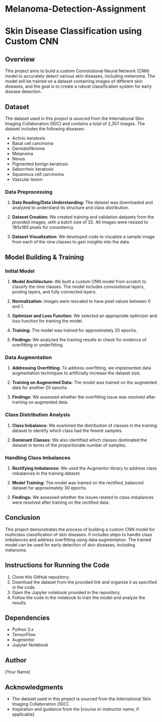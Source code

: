 # Melanoma-Detection-Assignment
# Skin Disease Classification using Custom CNN

## Overview

This project aims to build a custom Convolutional Neural Network (CNN) model to accurately detect various skin diseases, including melanoma. The model will be trained on a dataset containing images of different skin diseases, and the goal is to create a robust classification system for early disease detection.

## Dataset

The dataset used in this project is sourced from the International Skin Imaging Collaboration (ISIC) and contains a total of 2,357 images. The dataset includes the following diseases:
- Actinic keratosis
- Basal cell carcinoma
- Dermatofibroma
- Melanoma
- Nevus
- Pigmented benign keratosis
- Seborrheic keratosis
- Squamous cell carcinoma
- Vascular lesion

### Data Preprocessing

1. **Data Reading/Data Understanding:** The dataset was downloaded and analyzed to understand its structure and class distribution.

2. **Dataset Creation:** We created training and validation datasets from the provided images, with a batch size of 32. All images were resized to 180x180 pixels for consistency.

3. **Dataset Visualization:** We developed code to visualize a sample image from each of the nine classes to gain insights into the data.

## Model Building & Training

### Initial Model
1. **Model Architecture:** We built a custom CNN model from scratch to classify the nine classes. The model includes convolutional layers, pooling layers, and fully connected layers.

2. **Normalization:** Images were rescaled to have pixel values between 0 and 1.

3. **Optimizer and Loss Function:** We selected an appropriate optimizer and loss function for training the model.

4. **Training:** The model was trained for approximately 20 epochs.

5. **Findings:** We analyzed the training results to check for evidence of overfitting or underfitting.

### Data Augmentation
1. **Addressing Overfitting:** To address overfitting, we implemented data augmentation techniques to artificially increase the dataset size.

2. **Training on Augmented Data:** The model was trained on the augmented data for another 20 epochs.

3. **Findings:** We assessed whether the overfitting issue was resolved after training on augmented data.

### Class Distribution Analysis
1. **Class Imbalance:** We examined the distribution of classes in the training dataset to identify which class had the fewest samples.

2. **Dominant Classes:** We also identified which classes dominated the dataset in terms of the proportionate number of samples.

### Handling Class Imbalances
1. **Rectifying Imbalances:** We used the Augmentor library to address class imbalances in the training dataset.

2. **Model Training:** The model was trained on the rectified, balanced dataset for approximately 30 epochs.

3. **Findings:** We assessed whether the issues related to class imbalances were resolved after training on the rectified data.

## Conclusion

This project demonstrates the process of building a custom CNN model for multiclass classification of skin diseases. It includes steps to handle class imbalances and address overfitting using data augmentation. The trained model can be used for early detection of skin diseases, including melanoma.

## Instructions for Running the Code

1. Clone this GitHub repository.
2. Download the dataset from the provided link and organize it as specified in the code.
3. Open the Jupyter notebook provided in the repository.
4. Follow the code in the notebook to train the model and analyze the results.

## Dependencies

- Python 3.x
- TensorFlow
- Augmentor
- Jupyter Notebook

## Author

[Your Name]

## Acknowledgments

- The dataset used in this project is sourced from the International Skin Imaging Collaboration (ISIC).
- Inspiration and guidance from the [course or instructor name, if applicable].

